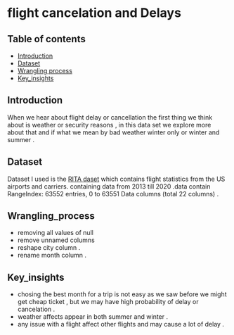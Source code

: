 # flight cancelation and Delays 
## Table of contents
- [Introduction](#Introduction)
- [Dataset](#Dataset)
- [Wrangling process](#Wrangling_process)
- [Key_insights](#Key_insights)

## Introduction
When we hear about flight delay or cancellation the first thing we think about is weather or security reasons , in this data set we explore more about that and if what we mean by bad weather winter only or winter and summer .

## Dataset
Dataset I used is the [RITA daset](http://stat-computing.org/dataexpo/2009/the-data.html)
which contains flight  statistics from the US airports and carriers. containing data from 2013 till 2020 .data contain RangeIndex: 63552 entries, 0 to 63551
Data columns (total 22 columns) . 

## Wrangling_process
* removing all values of null 
* remove unnamed columns 
* reshape city column . 
* rename month column .

## Key_insights
* chosing the best month for a trip is not easy as we saw before we might get cheap ticket , but we may have high probability of delay or cancelation . 
* weather affects appear in both summer and winter . 
* any issue with a flight affect other flights and may cause a lot of delay . 
